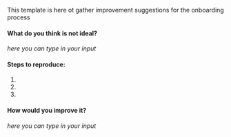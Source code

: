 This template is here ot gather improvement suggestions for the onboarding process


#### What do you think is not ideal?

_here you can type in your input_


#### Steps to reproduce:
1. 
2. 
3. 

#### How would you improve it?

_here you can type in your input_

